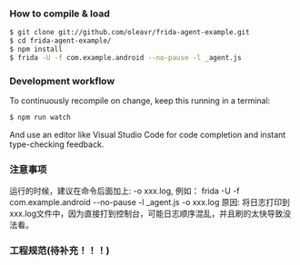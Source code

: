 ### How to compile & load

```sh
$ git clone git://github.com/oleavr/frida-agent-example.git
$ cd frida-agent-example/
$ npm install
$ frida -U -f com.example.android --no-pause -l _agent.js
```

### Development workflow

To continuously recompile on change, keep this running in a terminal:

```sh
$ npm run watch
```

And use an editor like Visual Studio Code for code completion and instant
type-checking feedback.



### 注意事项

运行的时候，建议在命令后面加上: -o xxx.log, 例如：
frida -U -f com.example.android --no-pause -l _agent.js -o xxx.log
原因:
将日志打印到 xxx.log文件中，因为直接打到控制台，可能日志顺序混乱，并且刷的太快导致没法看。


### 工程规范(待补充！！！)


